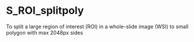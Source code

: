 # S_ROI_splitpoly
To split a large region of interest (ROI) in a whole-slide image (WSI) to small polygon with max 2048px sides
